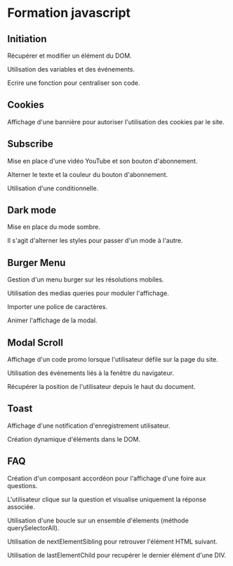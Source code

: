 # Formation javascript
## Initiation
Récupérer et modifier un élément du DOM.

Utilisation des variables et des événements.

Ecrire une fonction pour centraliser son code.

## Cookies
Affichage d'une bannière pour autoriser l'utilisation des cookies par le site.

## Subscribe
Mise en place d'une vidéo YouTube et son bouton d'abonnement.

Alterner le texte et la couleur du bouton d'abonnement.

Utilisation d'une conditionnelle.

## Dark mode
Mise en place du mode sombre.

Il s'agit d'alterner les styles pour passer d'un mode à l'autre.

## Burger Menu
Gestion d'un menu burger sur les résolutions mobiles.

Utilisation des medias queries pour moduler l'affichage.

Importer une police de caractères.

Animer l'affichage de la modal.

## Modal Scroll
Affichage d'un code promo lorsque l'utilisateur défile sur la page du site.

Utilisation des événements liés à la fenêtre du navigateur.

Récupérer la position de l'utilisateur depuis le haut du document.

## Toast
Affichage d'une notification d'enregistrement utilisateur.

Création dynamique d'éléments dans le DOM.

## FAQ
Création d'un composant accordéon pour l'affichage d'une foire aux questions.

L'utilisateur clique sur la question et visualise uniquement la réponse associée.

Utilisation d'une boucle sur un ensemble d'élements (méthode querySelectorAll).

Utilisation de nextElementSibling pour retrouver l'élément HTML suivant.

Utilisation de lastElementChild pour recupérer le dernier élément d'une DIV.